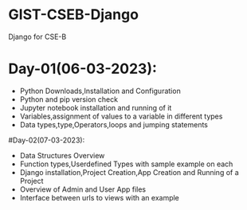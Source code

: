 # GIST-CSEB-Django
Django for CSE-B

# Day-01(06-03-2023):
  - Python Downloads,Installation and Configuration
  - Python and pip version check
  - Jupyter notebook installation and running of it
  - Variables,assignment of values to a variable in different types
  - Data types,type,Operators,loops and jumping statements

#Day-02(07-03-2023):
  - Data Structures Overview
  - Function types,Userdefined Types with sample example on each
  - Django installation,Project Creation,App Creation and Running of a Project
  - Overview of Admin and User App files
  - Interface between urls to views with an example
